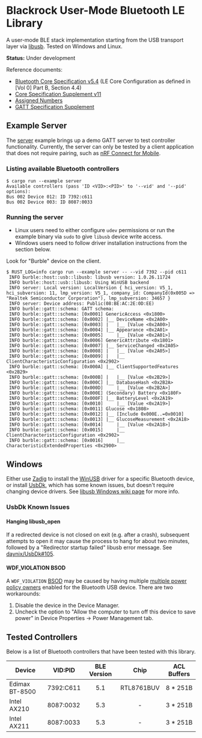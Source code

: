 Blackrock User-Mode Bluetooth LE Library
========================================

A user-mode BLE stack implementation starting from the USB transport layer via [libusb]. Tested on Windows and Linux.

[libusb]: https://github.com/libusb/libusb

**Status:** Under development

Reference documents:

* [Bluetooth Core Specification v5.4][Core] (LE Core Configuration as defined in [Vol 0] Part B, Section 4.4)
* [Core Specification Supplement v11][CSS]
* [Assigned Numbers][AN]
* [GATT Specification Supplement][GSS]

[Core]: https://www.bluetooth.com/specifications/specs/core-specification-5-4/
[CSS]: https://www.bluetooth.com/specifications/specs/core-specification-supplement-11/
[AN]: https://www.bluetooth.com/specifications/specs/assigned-numbers/
[GSS]: https://www.bluetooth.com/specifications/specs/gatt-specification-supplement/

Example Server
--------------

The [server](examples/server.rs) example brings up a demo GATT server to test controller functionality. Currently, the server can only be tested by a client application that does not require pairing, such as [nRF Connect for Mobile][nRF].

[nRF]: https://play.google.com/store/apps/details?id=no.nordicsemi.android.mcp

### Listing available Bluetooth controllers

```
$ cargo run --example server
Available controllers (pass 'ID <VID>:<PID>' to '--vid' and '--pid' options):
Bus 002 Device 012: ID 7392:c611
Bus 002 Device 003: ID 8087:0033
```

### Running the server

* Linux users need to either configure `udev` permissions or run the example binary via `sudo` to give `libusb` device write access.
* Windows users need to follow driver installation instructions from the section below.

Look for "Burble" device on the client.

```
$ RUST_LOG=info cargo run --example server -- --vid 7392 --pid c611
 INFO burble::host::usb::libusb: libusb version: 1.0.26.11724
 INFO burble::host::usb::libusb: Using WinUSB backend
 INFO server: Local version: LocalVersion { hci_version: V5_1, hci_subversion: 11, lmp_version: V5_1, company_id: CompanyId(0x005D => "Realtek Semiconductor Corporation"), lmp_subversion: 34657 }
 INFO server: Device address: Public(08:BE:AC:2E:0D:EE)
 INFO burble::gatt::schema: GATT schema:
 INFO burble::gatt::schema: [0x0001] GenericAccess <0x1800>
 INFO burble::gatt::schema: [0x0002] |__ DeviceName <0x2A00>
 INFO burble::gatt::schema: [0x0003] |   |__ [Value <0x2A00>]
 INFO burble::gatt::schema: [0x0004] |__ Appearance <0x2A01>
 INFO burble::gatt::schema: [0x0005]     |__ [Value <0x2A01>]
 INFO burble::gatt::schema: [0x0006] GenericAttribute <0x1801>
 INFO burble::gatt::schema: [0x0007] |__ ServiceChanged <0x2A05>
 INFO burble::gatt::schema: [0x0008] |   |__ [Value <0x2A05>]
 INFO burble::gatt::schema: [0x0009] |   |__ ClientCharacteristicConfiguration <0x2902>
 INFO burble::gatt::schema: [0x000A] |__ ClientSupportedFeatures <0x2B29>
 INFO burble::gatt::schema: [0x000B] |   |__ [Value <0x2B29>]
 INFO burble::gatt::schema: [0x000C] |__ DatabaseHash <0x2B2A>
 INFO burble::gatt::schema: [0x000D]     |__ [Value <0x2B2A>]
 INFO burble::gatt::schema: [0x000E] (Secondary) Battery <0x180F>
 INFO burble::gatt::schema: [0x000F] |__ BatteryLevel <0x2A19>
 INFO burble::gatt::schema: [0x0010]     |__ [Value <0x2A19>]
 INFO burble::gatt::schema: [0x0011] Glucose <0x1808>
 INFO burble::gatt::schema: [0x0012] |__ [Include 0x000E..=0x0010]
 INFO burble::gatt::schema: [0x0013] |__ GlucoseMeasurement <0x2A18>
 INFO burble::gatt::schema: [0x0014]     |__ [Value <0x2A18>]
 INFO burble::gatt::schema: [0x0015]     |__ ClientCharacteristicConfiguration <0x2902>
 INFO burble::gatt::schema: [0x0016]     |__ CharacteristicExtendedProperties <0x2900>
```

Windows
-------

Either use [Zadig] to install the [WinUSB] driver for a specific Bluetooth device, or install [UsbDk], which has some known issues, but doesn't require changing device drivers. See [libusb Windows wiki page][libusb-Windows] for more info.

[Zadig]: https://zadig.akeo.ie/
[WinUSB]: https://learn.microsoft.com/en-us/windows-hardware/drivers/usbcon/winusb-installation
[UsbDk]: https://github.com/daynix/UsbDk/releases
[libusb-Windows]: https://github.com/libusb/libusb/wiki/Windows#driver-installation

### UsbDk Known Issues

#### Hanging libusb_open

If a redirected device is not closed on exit (e.g. after a crash), subsequent attempts to open it may cause the process to hang for about two minutes, followed by a "Redirector startup failed" libusb error message. See [daynix/UsbDk#105].

[daynix/UsbDk#105]: https://github.com/daynix/UsbDk/issues/105

#### WDF_VIOLATION BSOD

A `WDF_VIOLATION` [BSOD] may be caused by having multiple [multiple power policy owners] enabled for the Bluetooth USB device. There are two workarounds:

1. Disable the device in the Device Manager.
2. Uncheck the option to "Allow the computer to turn off this device to save power" in Device Properties -> Power Management tab.

[BSOD]: https://github.com/daynix/UsbDk/issues/115
[multiple power policy owners]: https://sourceforge.net/p/libusb-win32/mailman/message/25823294/

Tested Controllers
------------------

Below is a list of Bluetooth controllers that have been tested with this library.

| Device         | VID:PID   | BLE Version | Chip       | ACL Buffers |
| -------------- | --------- |:-----------:|:----------:|:-----------:|
| Edimax BT-8500 | 7392:C611 | 5.1         | RTL8761BUV | 8 * 251B    |
| Intel AX210    | 8087:0032 | 5.3         | -          | 3 * 251B    |
| Intel AX211    | 8087:0033 | 5.3         | -          | 3 * 251B    |
